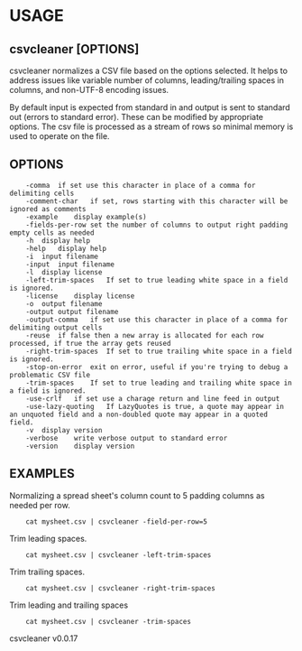 
# USAGE

## csvcleaner [OPTIONS]

csvcleaner normalizes a CSV file based on the options selected. It
helps to address issues like variable number of columns, leading/trailing
spaces in columns, and non-UTF-8 encoding issues.

By default input is expected from standard in and output is sent to 
standard out (errors to standard error). These can be modified by
appropriate options. The csv file is processed as a stream of rows so 
minimal memory is used to operate on the file. 

## OPTIONS	

```
    -comma	if set use this character in place of a comma for delimiting cells
	-comment-char	if set, rows starting with this character will be ignored as comments
	-example	display example(s)
	-fields-per-row	set the number of columns to output right padding empty cells as needed
	-h	display help
	-help	display help
	-i	input filename
	-input	input filename
	-l	display license
	-left-trim-spaces	If set to true leading white space in a field is ignored.
	-license	display license
	-o	output filename
	-output	output filename
	-output-comma	if set use this character in place of a comma for delimiting output cells
	-reuse	if false then a new array is allocated for each row processed, if true the array gets reused
	-right-trim-spaces	If set to true trailing white space in a field is ignored.
	-stop-on-error	exit on error, useful if you're trying to debug a problematic CSV file
	-trim-spaces	If set to true leading and trailing white space in a field is ignored.
	-use-crlf	if set use a charage return and line feed in output
	-use-lazy-quoting	If LazyQuotes is true, a quote may appear in an unquoted field and a non-doubled quote may appear in a quoted field.
	-v	display version
	-verbose	write verbose output to standard error
	-version	display version
```


## EXAMPLES

Normalizing a spread sheet's column count to 5 padding columns as needed per row.

```shell
    cat mysheet.csv | csvcleaner -field-per-row=5
```

Trim leading spaces.

```shell
    cat mysheet.csv | csvcleaner -left-trim-spaces
```

Trim trailing spaces.

```shell
    cat mysheet.csv | csvcleaner -right-trim-spaces
```

Trim leading and trailing spaces

```shell
    cat mysheet.csv | csvcleaner -trim-spaces
```

csvcleaner v0.0.17
